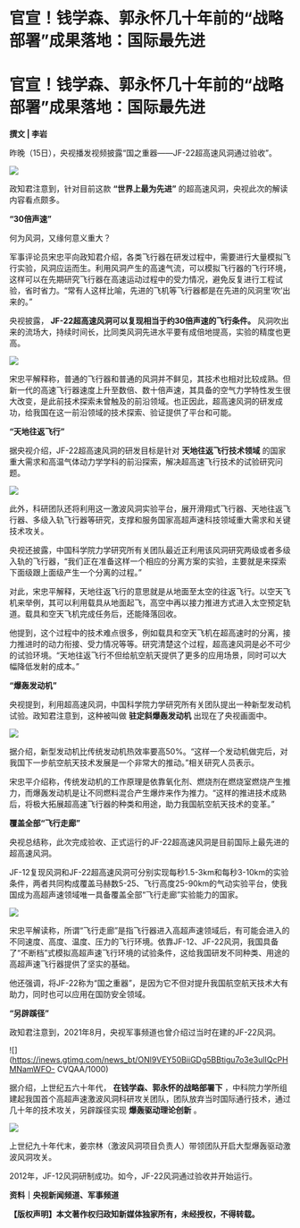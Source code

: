 # 官宣！钱学森、郭永怀几十年前的“战略部署”成果落地：国际最先进

# 官宣！钱学森、郭永怀几十年前的“战略部署”成果落地：国际最先进

**撰文 | 李岩**

昨晚（15日），央视播发视频披露“国之重器——JF-22超高速风洞通过验收”。

![](https://inews.gtimg.com/news_bt/OZopZZJ_Oy6I79VgN40XVLthf6_3UMVek4oev33sY0EfsAA/1000)

政知君注意到，针对目前这款 **“世界上最为先进”** 的超高速风洞，央视此次的解读内容看点颇多。

**“30倍声速”**

何为风洞，又缘何意义重大？

军事评论员宋忠平向政知君介绍，各类飞行器在研发过程中，需要进行大量模拟飞行实验，风洞应运而生。利用风洞产生的高速气流，可以模拟飞行器的飞行环境，这样可以在先期研究飞行器在高速运动过程中的受力情况，避免反复进行工程试验，省时省力。“常有人这样比喻，先进的飞机等飞行器都是在先进的风洞里‘吹’出来的。”

央视披露， **JF-22超高速风洞可以复现相当于约30倍声速的飞行条件。**
风洞吹出来的流场大，持续时间长，比同类风洞先进水平要有成倍地提高，实验的精度也更高。

![](https://inews.gtimg.com/news_bt/O5k901ceGhraEaJrS71BwGICY5s9QsOpMBFo6yIz5dtDoAA/1000)

宋忠平解释称，普通的飞行器和普通的风洞并不鲜见，其技术也相对比较成熟。但新一代的高速飞行器速度上升至数倍、数十倍声速，其具备的空气力学特性发生很大改变，是此前技术探索未曾触及的前沿领域。也正因此，超高速风洞的研发成功，给我国在这一前沿领域的技术探索、验证提供了平台和可能。

**“天地往返飞行”**

据央视介绍，JF-22超高速风洞的研发目标是针对 **天地往返飞行技术领域**
的国家重大需求和高温气体动力学学科的前沿探索，解决超高速飞行技术的试验研究问题。

![](https://inews.gtimg.com/news_bt/O3NcoEePe1IgOPbErgvRpNcQEFifdme-R00C3_23zrLT8AA/1000)

此外，科研团队还将利用这一激波风洞实验平台，展开滑翔式飞行器、天地往返飞行器、多级入轨飞行器等研究，支撑和服务国家高超声速科技领域重大需求和关键技术攻关。

央视还披露，中国科学院力学研究所有关团队最近正利用该风洞研究两级或者多级入轨的飞行器，“我们正在准备这样一个相应的分离方案的实验，主要就是来探索下面级跟上面级产生一个分离的过程。”

对此，宋忠平解释，天地往返飞行的意思就是从地面至太空的往返飞行。以空天飞机来举例，其可以利用载具从地面起飞，高空中再以接力推进方式进入太空预定轨道。载具和空天飞机完成任务后，还能降落回收。

他提到，这个过程中的技术难点很多，例如载具和空天飞机在超高速时的分离，接力推进时的动力衔接、受力情况等等。研究清楚这个过程，超高速风洞是必不可少的试验环境。“天地往返飞行不但给航空航天提供了更多的应用场景，同时可以大幅降低发射的成本。”

**“爆轰发动机”**

央视提到，利用超高速风洞，中国科学院力学研究所有关团队提出一种新型发动机试验。政知君注意到，这种被叫做 **驻定斜爆轰发动机** 出现在了央视画面中。

![](https://inews.gtimg.com/news_bt/OZwfed63guutYwtmQUwmBw6JvdIalYpGPQ5rXWLFRBRekAA/1000)

据介绍，新型发动机比传统发动机热效率要高50%。“这样一个发动机做完后，对我国下一步航空航天技术发展是一个非常大的推动。”相关研究人员表示。

宋忠平介绍称，传统发动机的工作原理是依靠氧化剂、燃烧剂在燃烧室燃烧产生推力，而爆轰发动机是让不同燃料混合产生爆炸来作为推力。“这样的推进技术成熟后，将极大拓展超高速飞行器的种类和用途，助力我国航空航天技术的变革。”

**覆盖全部“飞行走廊”**

央视总结称，此次完成验收、正式运行的JF-22超高速风洞是目前国际上最先进的超高速风洞。

JF-12复现风洞和JF-22超高速风洞可分别实现每秒1.5-3km和每秒3-10km的实验条件，两者共同构成覆盖马赫数5-25、飞行高度25-90km的气动实验平台，使我国成为高超声速领域唯一具备覆盖全部“飞行走廊”实验能力的国家。

![](https://inews.gtimg.com/news_bt/OR7QI1Y0SUQlj7cQAmoMoIjvNppbGNG2hDQiH13EAA7QIAA/1000)

宋忠平解读称，所谓“飞行走廊”是指飞行器进入高超声速领域后，有可能会进入的不同速度、高度、温度、压力的飞行环境。依靠JF-12、JF-22风洞，我国具备了“不断档”式模拟高超声速飞行环境的试验条件，这给我国研发不同种类、用途的高超声速飞行器提供了坚实的基础。

他还强调，将JF-22称为“国之重器”，是因为它不但对提升我国航空航天技术大有助力，同时也可以应用在国防安全领域。

**“另辟蹊径”**

政知君注意到，2021年8月，央视军事频道也曾介绍过当时在建的JF-22风洞。

![](https://inews.gtimg.com/news_bt/ONl9VEY50BiiGDg5BBtigu7o3e3ulIQcPHMNamWFO-
CVQAA/1000)

据介绍，上世纪五六十年代， **在钱学森、郭永怀的战略部署下**
，中科院力学所组建起我国首个高超声速激波风洞科研攻关团队，团队放弃当时国际通行技术，通过几十年的技术攻关，另辟蹊径实现 **爆轰驱动理论创新** 。

![](https://inews.gtimg.com/news_bt/Oyo5tnSL4bxYKQUNLH-6YMQXEKIBDHN6BhT_pNX60NAA4AA/1000)

上世纪九十年代末，姜宗林（激波风洞项目负责人）带领团队开启大型爆轰驱动激波风洞攻关。

2012年，JF-12风洞研制成功。如今，JF-22风洞通过验收并开始运行。

**资料｜央视新闻频道、军事频道**

**【版权声明】本文著作权归政知新媒体独家所有，未经授权，不得转载。**

